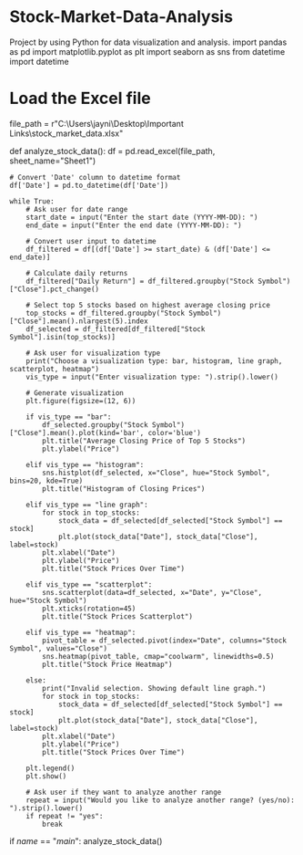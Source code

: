# Stock-Market-Data-Analysis
Project by using Python for data visualization and analysis.
import pandas as pd
import matplotlib.pyplot as plt
import seaborn as sns
from datetime import datetime

# Load the Excel file
file_path = r"C:\Users\jayni\Desktop\Important Links\stock_market_data.xlsx"

def analyze_stock_data():
    df = pd.read_excel(file_path, sheet_name="Sheet1")
    
    # Convert 'Date' column to datetime format
    df['Date'] = pd.to_datetime(df['Date'])
    
    while True:
        # Ask user for date range
        start_date = input("Enter the start date (YYYY-MM-DD): ")
        end_date = input("Enter the end date (YYYY-MM-DD): ")
        
        # Convert user input to datetime
        df_filtered = df[(df['Date'] >= start_date) & (df['Date'] <= end_date)]
        
        # Calculate daily returns
        df_filtered["Daily Return"] = df_filtered.groupby("Stock Symbol")["Close"].pct_change()
        
        # Select top 5 stocks based on highest average closing price
        top_stocks = df_filtered.groupby("Stock Symbol")["Close"].mean().nlargest(5).index
        df_selected = df_filtered[df_filtered["Stock Symbol"].isin(top_stocks)]
        
        # Ask user for visualization type
        print("Choose a visualization type: bar, histogram, line graph, scatterplot, heatmap")
        vis_type = input("Enter visualization type: ").strip().lower()
        
        # Generate visualization
        plt.figure(figsize=(12, 6))
        
        if vis_type == "bar":
            df_selected.groupby("Stock Symbol")["Close"].mean().plot(kind='bar', color='blue')
            plt.title("Average Closing Price of Top 5 Stocks")
            plt.ylabel("Price")
        
        elif vis_type == "histogram":
            sns.histplot(df_selected, x="Close", hue="Stock Symbol", bins=20, kde=True)
            plt.title("Histogram of Closing Prices")
        
        elif vis_type == "line graph":
            for stock in top_stocks:
                stock_data = df_selected[df_selected["Stock Symbol"] == stock]
                plt.plot(stock_data["Date"], stock_data["Close"], label=stock)
            plt.xlabel("Date")
            plt.ylabel("Price")
            plt.title("Stock Prices Over Time")
        
        elif vis_type == "scatterplot":
            sns.scatterplot(data=df_selected, x="Date", y="Close", hue="Stock Symbol")
            plt.xticks(rotation=45)
            plt.title("Stock Prices Scatterplot")
        
        elif vis_type == "heatmap":
            pivot_table = df_selected.pivot(index="Date", columns="Stock Symbol", values="Close")
            sns.heatmap(pivot_table, cmap="coolwarm", linewidths=0.5)
            plt.title("Stock Price Heatmap")
        
        else:
            print("Invalid selection. Showing default line graph.")
            for stock in top_stocks:
                stock_data = df_selected[df_selected["Stock Symbol"] == stock]
                plt.plot(stock_data["Date"], stock_data["Close"], label=stock)
            plt.xlabel("Date")
            plt.ylabel("Price")
            plt.title("Stock Prices Over Time")
        
        plt.legend()
        plt.show()
        
        # Ask user if they want to analyze another range
        repeat = input("Would you like to analyze another range? (yes/no): ").strip().lower()
        if repeat != "yes":
            break

if _name_ == "_main_":
    analyze_stock_data()

